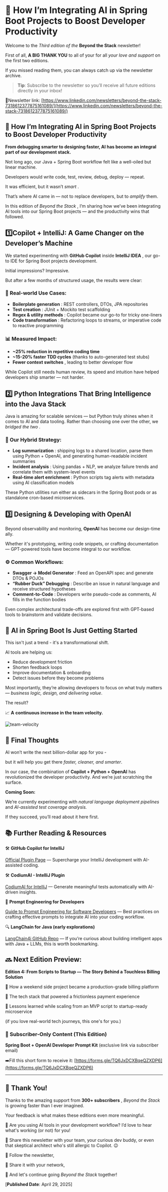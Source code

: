 # 🧠 How I’m Integrating AI in Spring Boot Projects to Boost Developer Productivity

Welcome to the *Third edition of the* **Beyond the Stack** newsletter!

First of all, **A BIG THANK YOU** to all of your for all *your love and *support** on the first two editions.

If you missed reading them, you can always catch up via the newsletter archive.

> **Tip**: Subscribe to the newsletter so you’ll receive all future editions directly in your inbox!

🔗Newsletter link: [https://www.linkedin.com/newsletters/beyond-the-stack-7318612377875161089/](https://www.linkedin.com/newsletters/beyond-the-stack-7318612377875161089/)

## 🧠 How I’m Integrating AI in Spring Boot Projects to Boost Developer Productivity

**From debugging smarter to designing faster, AI has become an integral part of our development stack.**

Not long ago, our Java + Spring Boot workflow felt like a well-oiled but linear machine. 

Developers would write code, test, review, debug, deploy — repeat. 

It was efficient, but it wasn’t  *smart* . 

That’s where AI came in — not to replace developers, but to *amplify* them.

In this edition of  *Beyond the Stack* , I’m sharing how we’ve been integrating AI tools into our Spring Boot projects — and the productivity wins that followed.

## 1️⃣Copilot + IntelliJ: A Game Changer on the Developer’s Machine

We started experimenting with **GitHub Copilot** inside  **IntelliJ IDEA** , our go-to IDE for Spring Boot projects development. 

Initial impressions? Impressive.

But after a few months of structured usage, the results were clear:

### 📌 Real-world Use Cases:

* **Boilerplate generation** : REST controllers, DTOs, JPA repositories
* **Test creation** : JUnit + Mockito test scaffolding
* **Regex & utility methods** : Copilot became our go-to for tricky one-liners
* **Code transformation** : Refactoring loops to streams, or imperative code to reactive programming

### 📊 Measured Impact:

* **~25% reduction in repetitive coding time**
* **~15-20% faster TDD cycles** (thanks to auto-generated test stubs)
* **Fewer context switches** , leading to better developer flow

While Copilot still needs human review, its speed and intuition have helped developers ship smarter — not harder.

## 2️⃣ Python Integrations That Bring Intelligence into the Java Stack

Java is amazing for scalable services — but Python truly shines when it comes to AI and data tooling. Rather than choosing one over the other, we *bridged the two* .

### 🧠 Our Hybrid Strategy:

* **Log summarization** : shipping logs to a shared location, parse them using Python + OpenAI, and generating human-readable incident summaries
* **Incident analysis** : Using pandas + NLP, we analyze failure trends and correlate them with system-level events
* **Real-time alert enrichment** : Python scripts tag alerts with metadata using AI classification models

These Python utilities run either as sidecars in the Spring Boot pods or as standalone cron-based microservices.

## 3️⃣ Designing & Developing with OpenAI

Beyond observability and monitoring, **OpenAI** has become our design-time ally. 

Whether it's prototyping, writing code snippets, or crafting documentation — GPT-powered tools have become integral to our workflow.

### ⚙️ Common Workflows:

* **Swagger → Model Generator** : Feed an OpenAPI spec and generate DTOs & POJOs
* **“Rubber Duck” Debugging** : Describe an issue in natural language and receive structured hypotheses
* **Comment-to-Code** : Developers write pseudo-code as comments, AI fills in the function bodies

Even complex architectural trade-offs are explored first with GPT-based tools to brainstorm and validate decisions.

## 🧱 AI in Spring Boot Is Just Getting Started

This isn't just a trend - it's a transformational shift.

AI tools are helping us:

* Reduce development friction
* Shorten feedback loops
* Improve documentation & onboarding
* Detect issues before they become problems

Most importantly, they’re allowing developers to focus on what truly matters — *business logic, design, and delivering value*.

The result?

📈 **A** **continuous increase in the team velocity.**

![team-velocity](./team-velocity.png)

## 🏁 Final Thoughts

AI won’t write the next billion-dollar app for you -

but it will help you get there *faster, cleaner, and smarter*.

In our case, the combination of **Copilot + Python + OpenAI** has revolutionized the developer productivity. And we’re just scratching the surface.

**Coming Soon:**

We’re currently experimenting with *natural language deployment pipelines* and  *AI-assisted test coverage analysis.*

If they succeed, you’ll read about it here first.

## 📚 Further Reading & Resources

🛠 **GitHub Copilot for IntelliJ**

[Official Plugin Page](https://plugins.jetbrains.com/plugin/17718-github-copilot) — Supercharge your IntelliJ development with AI-assisted coding.

🛠 **CodiumAI - IntelliJ Plugin**

[CodiumAI for IntelliJ](https://plugins.jetbrains.com/plugin/19944-codiumai) — Generate meaningful tests automatically with AI-driven insights.

🧠 **Prompt Engineering for Developers**

[Guide to Prompt Engineering for Software Developers](https://github.com/dair-ai/Prompt-Engineering-Guide#software-development) — Best practices on crafting effective prompts to integrate AI into your coding workflow.

🔍 **LangChain for Java (early explorations)**

[LangChain4j GitHub Repo](https://github.com/langchain4j/langchain4j) — If you’re curious about building intelligent apps with Java + LLMs, this is worth bookmarking.

## 🔜 Next Edition Preview:

**Edition 4: From Scripts to Startup — The Story Behind a Touchless Billing Solution**

🚀 How a weekend side project became a production-grade billing platform

🧩 The tech stack that powered a frictionless payment experience

🎯 Lessons learned while scaling from an MVP script to startup-ready microservice

(if you love real-world tech journeys, this one's for you.)

### 🎁 Subscriber-Only Content (This Edition)

**Spring Boot + OpenAI Developer Prompt Kit** (exclusive link via subscriber email)

➡️Fill this short form to receive it: [https://forms.gle/TQ6JxDCXBqeQZXDP6](https://forms.gle/TQ6JxDCXBqeQZXDP6)

---

## 🙏 Thank You!

Thanks to the amazing support from  **300+ subscribers** , *Beyond the Stack* is growing faster than I ever imagined.

Your feedback is what makes these editions even more meaningful.

💬 Are you using AI tools in your development workflow? I’d love to hear what's working (or not) for you!

📣 Share this newsletter with your team, your curious dev buddy, or even that skeptical architect who's still allergic to Copilot. 😉

🔁 Follow the newsletter,

💌 Share it with your network,

🧠 And let's continue going *Beyond the Stack* together!

[**Published Date**: April 29, 2025]
